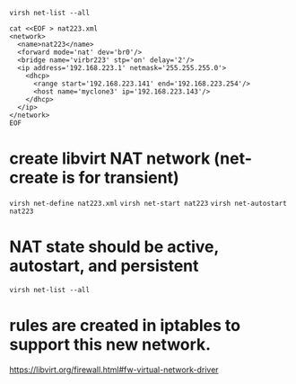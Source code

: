 `virsh net-list --all`

```
cat <<EOF > nat223.xml
<network>
  <name>nat223</name>
  <forward mode='nat' dev='br0'/>
  <bridge name='virbr223' stp='on' delay='2'/>
  <ip address='192.168.223.1' netmask='255.255.255.0'>
    <dhcp>
      <range start='192.168.223.141' end='192.168.223.254'/>
      <host name='myclone3' ip='192.168.223.143'/>
    </dhcp>
  </ip>
</network>
EOF
```

# create libvirt NAT network (net-create is for transient)
`virsh net-define nat223.xml`
`virsh net-start nat223`
`virsh net-autostart nat223`

# NAT state should be active, autostart, and persistent
`virsh net-list --all`

# rules are created in iptables to support this new network.
https://libvirt.org/firewall.html#fw-virtual-network-driver

